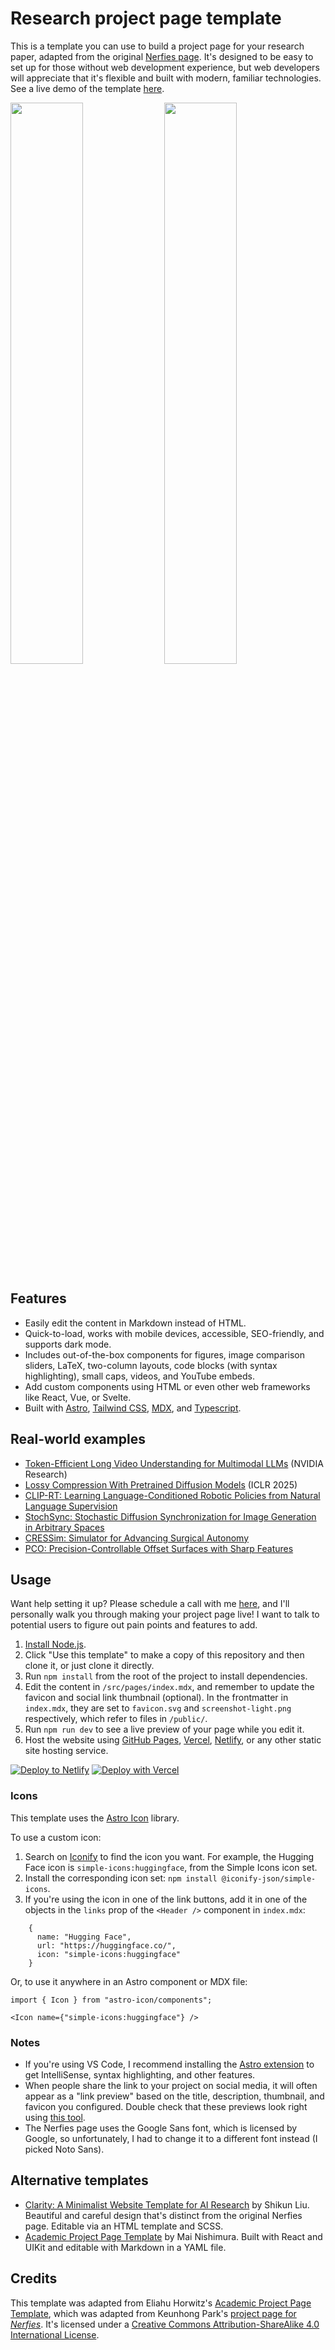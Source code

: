 # Research project page template

This is a template you can use to build a project page for your research paper, adapted from the original [Nerfies page](https://nerfies.github.io/). It's designed to be easy to set up for those without web development experience, but web developers will appreciate that it's flexible and built with modern, familiar technologies. See a live demo of the template [here](https://research-template.roman.technology).

<img src="public/screenshot-light.png" width="48%" /> <img src = "public/screenshot-dark.png" width="48%" />

## Features

- Easily edit the content in Markdown instead of HTML.
- Quick-to-load, works with mobile devices, accessible, SEO-friendly, and supports dark mode.
- Includes out-of-the-box components for figures, image comparison sliders, LaTeX, two-column layouts, code blocks (with syntax highlighting), small caps, videos, and YouTube embeds.
- Add custom components using HTML or even other web frameworks like React, Vue, or Svelte.
- Built with [Astro](https://astro.build/), [Tailwind CSS](https://tailwindcss.com/), [MDX](https://mdxjs.com/), and [Typescript](https://www.typescriptlang.org/).

## Real-world examples

- [Token-Efficient Long Video Understanding for Multimodal LLMs](https://research.nvidia.com/labs/lpr/storm/) (NVIDIA Research)
- [Lossy Compression With Pretrained Diffusion Models](https://jeremyiv.github.io/diffc-project-page/) (ICLR 2025)
- [CLIP-RT: Learning Language-Conditioned Robotic Policies from Natural Language Supervision](https://clip-rt.github.io/)
- [StochSync: Stochastic Diffusion Synchronization for Image Generation in Arbitrary Spaces](https://stochsync.github.io/)
- [CRESSim: Simulator for Advancing Surgical Autonomy](https://tbs-ualberta.github.io/CRESSim/)
- [PCO: Precision-Controllable Offset Surfaces with Sharp Features](https://alan-leo-wong.github.io/SIGASIA24-PCO-ProjectPage/)

## Usage

Want help setting it up? Please schedule a call with me [here](https://cal.com/romanhauksson/meeting), and I'll personally walk you through making your project page live! I want to talk to potential users to figure out pain points and features to add.

1. [Install Node.js](https://nodejs.org/en/download/package-manager).
1. Click "Use this template" to make a copy of this repository and then clone it, or just clone it directly.
1. Run `npm install` from the root of the project to install dependencies.
1. Edit the content in `/src/pages/index.mdx`, and remember to update the favicon and social link thumbnail (optional). In the frontmatter in `index.mdx`, they are set to `favicon.svg` and `screenshot-light.png` respectively, which refer to files in `/public/`.
1. Run `npm run dev` to see a live preview of your page while you edit it.
1. Host the website using [GitHub Pages](https://pages.github.com/), [Vercel](https://vercel.com), [Netlify](https://www.netlify.com/), or any other static site hosting service.

[![Deploy to Netlify](https://www.netlify.com/img/deploy/button.svg)](https://app.netlify.com/start/deploy?repository=https://github.com/romanhauksson/academic-project-astro-template) [![Deploy with Vercel](https://vercel.com/button)](https://vercel.com/new/clone?repository-url=https%3A%2F%2Fgithub.com%2FRomanHauksson%2Facademic-project-astro-template)

### Icons

This template uses the [Astro Icon](https://www.astroicon.dev/) library.

To use a custom icon:

1. Search on [Iconify](https://icon-sets.iconify.design/) to find the icon you want. For example, the Hugging Face icon is `simple-icons:huggingface`, from the Simple Icons icon set.
1. Install the corresponding icon set: `npm install @iconify-json/simple-icons`.
1. If you're using the icon in one of the link buttons, add it in one of the objects in the `links` prop of the `<Header />` component in `index.mdx`:

```mdx
    {
      name: "Hugging Face",
      url: "https://huggingface.co/",
      icon: "simple-icons:huggingface"
    }
```

Or, to use it anywhere in an Astro component or MDX file:

```mdx
import { Icon } from "astro-icon/components";

<Icon name={"simple-icons:huggingface"} />
```

### Notes

- If you're using VS Code, I recommend installing the [Astro extension](https://marketplace.visualstudio.com/items?itemName=astro-build.astro-vscode) to get IntelliSense, syntax highlighting, and other features.
- When people share the link to your project on social media, it will often appear as a "link preview" based on the title, description, thumbnail, and favicon you configured. Double check that these previews look right using [this tool](https://linkpreview.xyz/).
- The Nerfies page uses the Google Sans font, which is licensed by Google, so unfortunately, I had to change it to a different font instead (I picked Noto Sans).

## Alternative templates

- [Clarity: A Minimalist Website Template for AI Research](https://shikun.io/projects/clarity) by Shikun Liu. Beautiful and careful design that's distinct from the original Nerfies page. Editable via an HTML template and SCSS.
- [Academic Project Page Template](https://denkiwakame.github.io/academic-project-template/) by Mai Nishimura. Built with React and UIKit and editable with Markdown in a YAML file.

## Credits

This template was adapted from Eliahu Horwitz's [Academic Project Page Template](https://github.com/eliahuhorwitz/Academic-project-page-template), which was adapted from Keunhong Park's [project page for _Nerfies_](https://nerfies.github.io/). It's licensed under a [Creative Commons Attribution-ShareAlike 4.0 International License](http://creativecommons.org/licenses/by-sa/4.0/).

